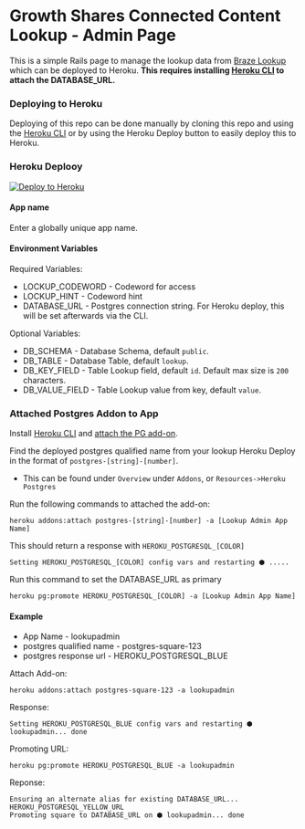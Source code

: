# Growth Shares Connected Content Lookup - Admin Page
This is a simple Rails page to manage the lookup data from [Braze Lookup](https://github.com/zzhaobraze/lookup-test) which can be deployed to Heroku. **This requires installing [Heroku CLI](https://devcenter.heroku.com/articles/heroku-cli) to attach the DATABASE_URL.**

### Deploying to Heroku
Deploying of this repo can be done manually by cloning this repo and using the [Heroku CLI](https://devcenter.heroku.com/articles/heroku-cli) or by using the Heroku Deploy button to easily deploy this to Heroku.

### Heroku Deplooy
[![Deploy to Heroku](https://www.herokucdn.com/deploy/button.svg)](https://www.heroku.com/deploy/?template=https://github.com/zzhaobraze/lookup-admin)


#### App name
Enter a globally unique app name.

#### Environment Variables

Required Variables:
* LOCKUP_CODEWORD - Codeword for access
* LOCKUP_HINT - Codeword hint
* DATABASE_URL - Postgres connection string. For Heroku deploy, this will be set afterwards via the CLI.

Optional Variables:
* DB_SCHEMA - Database Schema, default `public`.
* DB_TABLE - Database Table, default `lookup`.
* DB_KEY_FIELD - Table Lookup field, default `id`.  Default max size is `200` characters.
* DB_VALUE_FIELD - Table Lookup value from key, default `value`.

### Attached Postgres Addon to App
Install [Heroku CLI](https://devcenter.heroku.com/articles/heroku-cli) and [attach the PG add-on](https://devcenter.heroku.com/articles/managing-add-ons#using-the-command-line-interface-attaching-an-add-on-to-another-app).

Find the deployed postgres qualified name from your lookup Heroku Deploy in the format of `postgres-[string]-[number]`.
* This can be found under `Overview` under `Addons`, or `Resources->Heroku Postgres`

Run the following commands to attached the add-on:
```
heroku addons:attach postgres-[string]-[number] -a [Lookup Admin App Name]
```

This should return a response with `HEROKU_POSTGRESQL_[COLOR]`

```
Setting HEROKU_POSTGRESQL_[COLOR] config vars and restarting ⬢ .....
```

Run this command to set the DATABASE_URL as primary
```
heroku pg:promote HEROKU_POSTGRESQL_[COLOR] -a [Lookup Admin App Name]
```

#### Example
* App Name - lookupadmin
* postgres qualified name - postgres-square-123
* postgres response url - HEROKU_POSTGRESQL_BLUE

Attach Add-on:
```
heroku addons:attach postgres-square-123 -a lookupadmin
```

Response:
```
Setting HEROKU_POSTGRESQL_BLUE config vars and restarting ⬢ lookupadmin... done
```

Promoting URL:
```
heroku pg:promote HEROKU_POSTGRESQL_BLUE -a lookupadmin
```

Reponse:
```
Ensuring an alternate alias for existing DATABASE_URL... HEROKU_POSTGRESQL_YELLOW_URL
Promoting square to DATABASE_URL on ⬢ lookupadmin... done
```





